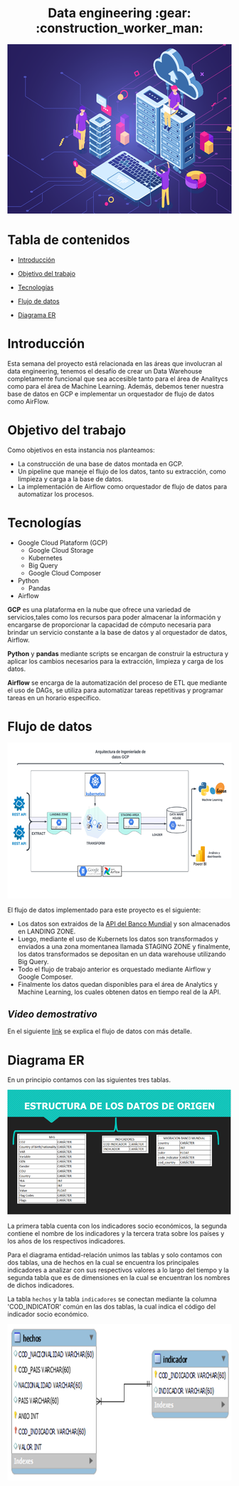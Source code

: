 <h1 align="center"> Data engineering :gear: :construction_worker_man: </h1>

<p align="center">
   <img width="700" height="380" src="Imagenes/dataeng.png">
   </p>


# Tabla de contenidos
* [Introducción](#Introducción)

* [Objetivo del trabajo](#Objetivo-del-trabajo)

* [Tecnologías](#Tecnologías)

* [Flujo de datos](#Flujo-de-datos)

* [Diagrama ER](#Diagrama-ER)


# Introducción
Esta semana del proyecto está relacionada en las áreas que involucran al data engineering, tenemos el desafío de crear un Data Warehouse completamente funcional que sea accesible tanto para el área de Analitycs como para el área de Machine Learning. Además, debemos tener nuestra base de datos en GCP e implementar un orquestador de flujo de datos como AirFlow.

# Objetivo del trabajo

Como objetivos en esta instancia nos planteamos:

* La construcción de una base de datos montada en GCP.
* Un pipeline que maneje el flujo de los datos, tanto su extracción, como limpieza y carga a la base de datos.
* La implementación de Airflow como orquestador de flujo de datos para automatizar los procesos.



# Tecnologías
* Google Cloud Plataform (GCP)
    + Google Cloud Storage
    + Kubernetes
    + Big Query
    + Google Cloud Composer
* Python 
    * Pandas
* Airflow    

**GCP** es una plataforma en la nube que ofrece una variedad de servicios,tales como los recursos para poder almacenar la información y encargarse de proporcionar la capacidad de cómputo necesaria para brindar un servicio constante a la base de datos y al orquestador de datos, Airflow.

**Python** y **pandas** mediante scripts se encargan de construir la estructura y aplicar los cambios necesarios para la extracción, limpieza y carga de los datos. 

**Airflow** se encarga de la automatización del proceso de ETL que mediante el uso de DAGs, se utiliza para automatizar tareas repetitivas y programar tareas en un horario específico.

# Flujo de datos

<p align="center">
   <img width="800" height="350" src="Imagenes/arquitectura GCP.png">
   </p>
El flujo de datos implementado para este proyecto es el siguiente:

* Los datos son extraidos de la [API del Banco Mundial](https://datahelpdesk.worldbank.org/knowledgebase/topics/125589-developer-information) y son almacenados en LANDING ZONE.
* Luego, mediante  el uso de Kubernets los datos son transformados y enviados a una zona momentanea llamada STAGING ZONE y finalmente, los datos transformados se depositan en un data warehouse utilizando Big Query.
* Todo el flujo de trabajo anterior es orquestado mediante Airflow y Google Composer.
* Finalmente los datos quedan disponibles para el área de Analytics y Machine Learning, los cuales obtenen datos en tiempo real de la API.

## *Video demostrativo*
En el siguiente [link](https://drive.google.com/file/d/1RxB9IvNh5I5fbu_mHqZRDetXCHlFbuba/view?usp=sharing) se explica el flujo de datos con más detalle.


# Diagrama ER
En un principio contamos con las siguientes tres tablas.
 <p align="center">
   <img width="600" height="280" src="Imagenes/estructura de datos.png">
   </p>
La primera tabla cuenta con los indicadores socio económicos, la segunda contiene el nombre de los indicadores y la tercera trata sobre los países y los años de los respectivos indicadores.

Para el diagrama entidad-relación unimos las tablas y solo contamos con dos tablas, una de hechos en la cual se encuentra los principales indicadores a analizar con sus respectivos valores a lo largo del tiempo y la segunda tabla que es de dimensiones en la cual se encuentran los nombres de dichos indicadores.

La tabla `hechos` y la tabla `indicadores` se conectan mediante la columna 'COD_INDICATOR' común en las dos tablas, la cual indica el código del indicador socio económico.

 <p align="center">
   <img width="700" height="350" src="Imagenes/diagrama.png">
   </p>
